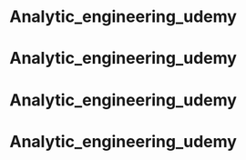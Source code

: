 # Analytic_engineering_udemy
# Analytic_engineering_udemy
# Analytic_engineering_udemy
# Analytic_engineering_udemy
